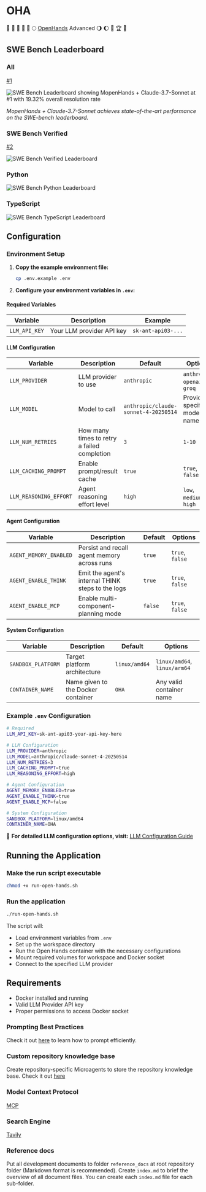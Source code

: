 # OHA

🌾 🥳 🌋 🏰 🌅 🌕 [OpenHands](https://github.com/All-Hands-AI/OpenHands) Advanced 🌖 🌔 🌈 🏆 👑

## SWE Bench Leaderboard

### All

[#1](https://multi-swe-bench.github.io/#/)

![SWE Bench Leaderboard showing MopenHands + Claude-3.7-Sonnet at #1 with 19.32% overall resolution rate](./assets/SWE-Bench.png)

*MopenHands + Claude-3.7-Sonnet achieves state-of-the-art performance on the SWE-bench leaderboard.*

### SWE Bench Verified

[#2](https://www.swebench.com/)

![SWE Bench Verified Leaderboard](./assets/SWE-Bench-Verified.png)

### Python

![SWE Bench Python Leaderboard](./assets/SWE-Bench-Python.png)

### TypeScript

![SWE Bench TypeScript Leaderboard](./assets/SWE-Bench-TypeScript.png)

## Configuration

### Environment Setup

1. **Copy the example environment file:**

   ```bash
   cp .env.example .env
   ```

2. **Configure your environment variables in `.env`:**

#### Required Variables

| Variable | Description | Example |
|----------|-------------|---------|
| `LLM_API_KEY` | Your LLM provider API key | `sk-ant-api03-...` |

#### LLM Configuration

| Variable | Description | Default | Options |
|----------|-------------|---------|---------|
| `LLM_PROVIDER` | LLM provider to use | `anthropic` | `anthropic`, `openai`, `groq` |
| `LLM_MODEL` | Model to call | `anthropic/claude-sonnet-4-20250514` | Provider-specific model names |
| `LLM_NUM_RETRIES` | How many times to retry a failed completion | `3` | `1-10` |
| `LLM_CACHING_PROMPT` | Enable prompt/result cache | `true` | `true`, `false` |
| `LLM_REASONING_EFFORT` | Agent reasoning effort level | `high` | `low`, `medium`, `high` |

#### Agent Configuration

| Variable | Description | Default | Options |
|----------|-------------|---------|---------|
| `AGENT_MEMORY_ENABLED` | Persist and recall agent memory across runs | `true` | `true`, `false` |
| `AGENT_ENABLE_THINK` | Emit the agent's internal THINK steps to the logs | `true` | `true`, `false` |
| `AGENT_ENABLE_MCP` | Enable multi-component-planning mode | `false` | `true`, `false` |

#### System Configuration

| Variable | Description | Default | Options |
|----------|-------------|---------|---------|
| `SANDBOX_PLATFORM` | Target platform architecture | `linux/amd64` | `linux/amd64`, `linux/arm64` |
| `CONTAINER_NAME` | Name given to the Docker container | `OHA` | Any valid container name |

### Example `.env` Configuration

```bash
# Required
LLM_API_KEY=sk-ant-api03-your-api-key-here

# LLM Configuration
LLM_PROVIDER=anthropic
LLM_MODEL=anthropic/claude-sonnet-4-20250514
LLM_NUM_RETRIES=3
LLM_CACHING_PROMPT=true
LLM_REASONING_EFFORT=high

# Agent Configuration
AGENT_MEMORY_ENABLED=true
AGENT_ENABLE_THINK=true
AGENT_ENABLE_MCP=false

# System Configuration
SANDBOX_PLATFORM=linux/amd64
CONTAINER_NAME=OHA
```

📖 **For detailed LLM configuration options, visit:** [LLM Configuration Guide](https://docs.all-hands.dev/modules/usage/llms)

## Running the Application

### Make the run script executable

```bash
chmod +x run-open-hands.sh
```

### Run the application

```bash
./run-open-hands.sh
```

The script will:

- Load environment variables from `.env`
- Set up the workspace directory
- Run the Open Hands container with the necessary configurations
- Mount required volumes for workspace and Docker socket
- Connect to the specified LLM provider

## Requirements

- Docker installed and running
- Valid LLM Provider API key
- Proper permissions to access Docker socket

### Prompting Best Practices

Check it out [here](https://docs.all-hands.dev/modules/usage/prompting/prompting-best-practices) to learn how to prompt efficiently.

### Custom repository knowledge base

Create repository-specific Microagents to store the repository knowledge base. Check it out [here](https://docs.all-hands.dev/modules/usage/prompting/microagents-repo)

### Model Context Protocol

[MCP](https://github.com/All-Hands-AI/OpenHands/blob/main/docs/usage/mcp.mdx)

### Search Engine

[Tavily](https://github.com/All-Hands-AI/OpenHands/blob/main/docs/usage/search-engine-setup.mdx)

### Reference docs

Put all development documents to folder `reference_docs` at root repository folder (Markdown format is recommended). Create `index.md` to brief the overview of all document files. You can create each `index.md` file for each sub-folder.

